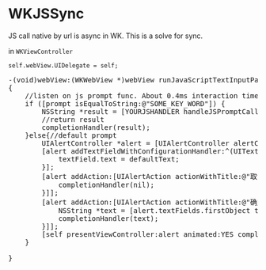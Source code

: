 # WKJSSync
JS call native by url is async in WK. This is a solve for sync.


in `WKViewController`

`
self.webView.UIDelegate = self;
`

<pre>
-(void)webView:(WKWebView *)webView runJavaScriptTextInputPanelWithPrompt:(NSString *)prompt defaultText:(NSString *)defaultText initiatedByFrame:(WKFrameInfo *)frame completionHandler:(void (^)(NSString * _Nullable))completionHandler
{
    //listen on js prompt func. About 0.4ms interaction time on simulator
    if ([prompt isEqualToString:@"SOME_KEY_WORD"]) {
        NSString *result = [YOURJSHANDLER handleJSPromptCall:defaultText];
        //return result
        completionHandler(result);
    }else{//default prompt
        UIAlertController *alert = [UIAlertController alertControllerWithTitle:prompt message:nil preferredStyle:UIAlertControllerStyleAlert];
        [alert addTextFieldWithConfigurationHandler:^(UITextField * _Nonnull textField) {
            textField.text = defaultText;
        }];
        [alert addAction:[UIAlertAction actionWithTitle:@"取消" style:UIAlertActionStyleCancel handler:^(UIAlertAction * _Nonnull action) {
            completionHandler(nil);
        }]];
        [alert addAction:[UIAlertAction actionWithTitle:@"确定" style:UIAlertActionStyleDefault handler:^(UIAlertAction * _Nonnull action) {
            NSString *text = [alert.textFields.firstObject text];
            completionHandler(text);
        }]];
        [self presentViewController:alert animated:YES completion:nil];
    }
    
}
</pre>
